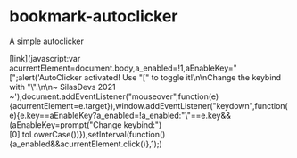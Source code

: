 # bookmark-autoclicker
A simple autoclicker

[link](javascript:var acurrentElement=document.body,a_enabled=!1,aEnableKey="[";alert('AutoClicker activated! Use "[" to toggle it!\n\nChange the keybind with "\\".\n\n~ SilasDevs 2021 ~'),document.addEventListener("mouseover",function(e){acurrentElement=e.target}),window.addEventListener("keydown",function(e){e.key==aEnableKey?a_enabled=!a_enabled:"\\"==e.key&&(aEnableKey=prompt("Change keybind:")[0].toLowerCase())}),setInterval(function(){a_enabled&&acurrentElement.click()},1);)
